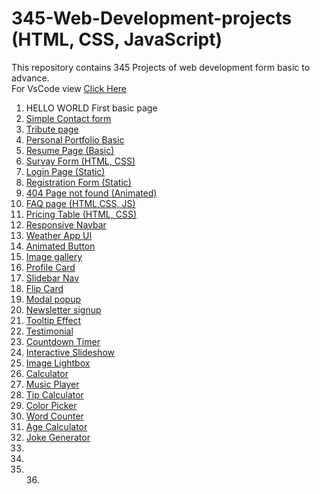 # 345-Web-Development-projects (HTML, CSS, JavaScript)
This repository contains 345 Projects of web development form basic to advance. <br>
For VsCode view <a href="https://github1s.com/mdfaisalkhan/345-Web-Development-projects">Click Here</a>
1. HELLO WORLD First basic page<br>
2. <a href ="https://enchanting-choux-13ac08.netlify.app/" > Simple Contact form</a><br>
3. <a href = "https://celebrated-pony-787c42.netlify.app/">Tribute page</a><br>
4. <a href = "https://clever-tarsier-4d887b.netlify.app/">Personal Portfolio Basic </a> <br>
5. <a href ="https://sunny-cajeta-e47a73.netlify.app/">Resume Page (Basic)</a> <br>
6. <a href ="https://funny-cannoli-c4e29e.netlify.app/">Survay Form (HTML, CSS)</a> <br>
7. <a href ="https://merry-hotteok-181e17.netlify.app/">Login Page (Static)</a> <br>
8. <a href ="https://cheerful-stroopwafel-1a718d.netlify.app/">Registration Form (Static)</a> <br>
9. <a href ="https://rad-kelpie-468e66.netlify.app/"> 404 Page not found (Animated)</a> <br>
10. <a href ="https://faqofjava.netlify.app/">FAQ page (HTML,CSS, JS)</a> <br> 
11. <a href ="https://iridescent-stardust-6ce890.netlify.app/">Pricing Table (HTML, CSS)</a> <br> 
12. <a href ="https://marvelous-moxie-bd7615.netlify.app/">Responsive Navbar</a> <br>  
13. <a href ="https://singular-banoffee-fedf55.netlify.app/">Weather App UI</a> <br>  
14. <a href ="https://stately-begonia-a5d02c.netlify.app/"> Animated Button</a> <br>
15. <a href ="https://startling-axolotl-6b4aae.netlify.app/">Image gallery</a> <br> 
16. <a href ="https://capable-truffle-08b0dd.netlify.app/">Profile Card</a> <br>  
17. <a href ="https://strong-caramel-47193d.netlify.app/">Slidebar Nav</a> <br>  
18. <a href="https://lustrous-phoenix-2999bd.netlify.app/">Flip Card</a> <br>
19. <a href="https://dainty-piroshki-f5c771.netlify.app/">Modal popup</a><br>
20. <a href="https://papaya-narwhal-6ac063.netlify.app/">Newsletter signup</a><br>
21. <a href="https://ubiquitous-belekoy-a3d539.netlify.app/">Tooltip Effect</a><br>
22. <a href="https://vermillion-quokka-717e14.netlify.app/">Testimonial</a><br>  
23. <a href="https://superlative-beijinho-99f2eb.netlify.app/">Countdown Timer</a> <br> 
24. <a href="https://ornate-puppy-884233.netlify.app/">Interactive Slideshow</a> <br>
25. <a href="https://incredible-tarsier-eb348a.netlify.app/">Image Lightbox</a> <br>
26. <a href="https://mdfkcalculator.netlify.app/">Calculator</a>   <br>
27. <a href="https://musicplayermfk.netlify.app/">Music Player</a> <br>
28. <a href="https://marvelous-pasca-47a81f.netlify.app/">Tip Calculator</a> <br> 
29. <a href="https://sparkling-platypus-82def1.netlify.app/">Color Picker</a> <br>
30. <a href="https://meek-haupia-111836.netlify.app/">Word Counter</a> <br>
31. <a href="https://fkagecalculator01.netlify.app/">Age Calculator</a> <br>
32. <a href="https://getthejoke01.netlify.app/">Joke Generator</a> <br>
33. <a href="#"></a> <br>
34. <a href="#"></a> <br>
35. <a href="#"></a> <br>
36.<a href="#"></a> <br>

